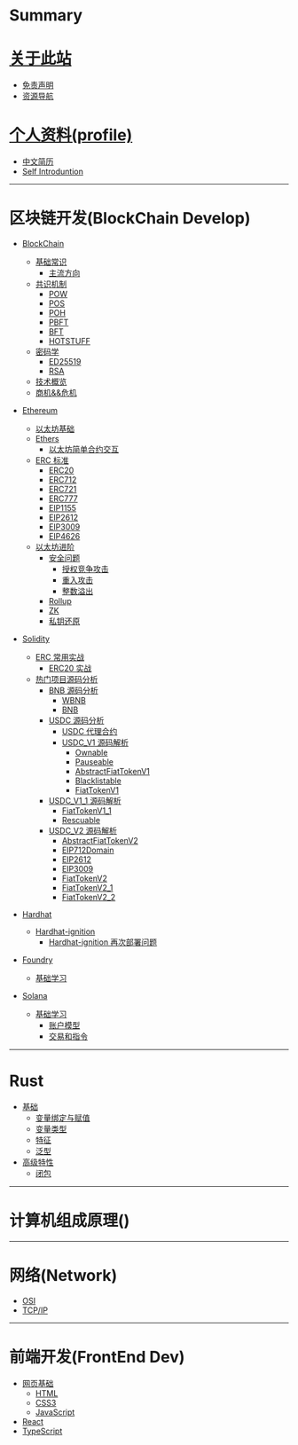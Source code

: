 # Summary

# [关于此站]()

- [免责声明](README.md)
- [资源导航](Resources.md)

# [个人资料(profile)]()

- [中文简历](./Personal/简历.md)
- [Self Introduntion](./Personal/resume.md)

---

# 区块链开发(BlockChain Develop)

- [BlockChain](./BlockChain/General/blockchain.md)
  - [基础常识](./BlockChain/General/BasicOfBlockchain.md)
    - [主流方向](./BlockChain/General/Mainstream_direction.md)
  - [共识机制](./BlockChain/General/Consensus/consensus.md)
    - [POW](./BlockChain/General/Consensus/pow.md)
    - [POS](./BlockChain/General/Consensus/pos.md)
    - [POH](./BlockChain/General/Consensus/poh.md)
    - [PBFT](./BlockChain/General/Consensus/pbft.md)
    - [BFT]()
    - [HOTSTUFF](./BlockChain/General/Consensus/hotstuff.md)
  - [密码学](./BlockChain/cryptography/cryptography.md)
    - [ED25519](./BlockChain/cryptography/ED25519/ED25519.md)
    - [RSA](./BlockChain/cryptography/RSA/RSA.md)
  - [技术概览](./BlockChain/./General/TechGuides/techguides.md)
  - [商机&&危机]()
- [Ethereum](./BlockChain/Ethereum/ethereum.md)
  - [以太坊基础](./BlockChain/Ethereum/Basic/EthereumBasic.md)
  - [Ethers]()
    - [以太坊简单合约交互]()
  - [ERC 标准](./BlockChain/Ethereum/ERC/ERC.md)
    - [ERC20](./BlockChain/Ethereum/ERC/ERC20.md)
    - [ERC712](./BlockChain/Ethereum/ERC/ERC712.md)
    - [ERC721](./BlockChain/Ethereum/ERC/ERC721.md)
    - [ERC777](./BlockChain/Ethereum/ERC/ERC777.md)
    - [EIP1155](./BlockChain/Ethereum/ERC/ERC1155.md)
    - [EIP2612](./BlockChain/Ethereum/ERC/ERC2612.md)
    - [EIP3009](./BlockChain/Ethereum/ERC/ERC3009.md)
    - [EIP4626](./BlockChain/Ethereum/ERC/ERC4626.md)
  - [以太坊进阶]()
    - [安全问题]()
      - [授权竞争攻击](./BlockChain/Ethereum/Advanced/SafetyProblems/authorizeAttack/authorizeRaceAttack.md)
      - [重入攻击](./BlockChain/Ethereum/Advanced/SafetyProblems/reentrancyAttack/reentrancyAttack.md)
      - [整数溢出](.//BlockChain/Ethereum/Advanced/SafetyProblems/integerOutO/reentrancyAttack.md)
    - [Rollup](./BlockChain/Ethereum/Advanced/Rollup.md)
    - [ZK](./BlockChain/Ethereum/Advanced/ZK.md)
    - [私钥还原](./BlockChain/Ethereum/Advanced/PrivatekeyCovert.md)
- [Solidity]()

  - [ERC 常用实战](./BlockChain/Ethereum/Solidity/Basic/ErcImplementation/ErcImplementation.md)
    - [ERC20 实战](./BlockChain/Ethereum/Solidity/Basic/ErcImplementation/ERC20/CustomizedERC20V1.md)
  - [热门项目源码分析]()
    - [BNB 源码分析]()
      - [WBNB](./BlockChain/Ethereum/Solidity/SourceCodeAnalysis/BNB/WBNB/WBNB.md)
      - [BNB](./BlockChain/Ethereum/Solidity/SourceCodeAnalysis/BNB/BNB-ETH/BNB.md)
    - [USDC 源码分析](./BlockChain/Ethereum/Solidity/SourceCodeAnalysis/USDC/USDC.md)
      - [USDC 代理合约](./BlockChain/Ethereum/Solidity/SourceCodeAnalysis/USDC/FiatTokenProxy/FiatTokenProxy.md)
      - [USDC_V1 源码解析](./BlockChain/Ethereum/Solidity/SourceCodeAnalysis/USDC/V1/USDCV1.md)
        - [Ownable](./BlockChain/Ethereum/Solidity/SourceCodeAnalysis/USDC/V1/sourcecode/Ownable/Ownable.md)
        - [Pauseable](./BlockChain/Ethereum/Solidity/SourceCodeAnalysis/USDC/V1/sourcecode/Pauseable/Pauseable.md)
        - [AbstractFiatTokenV1](./BlockChain/Ethereum/Solidity/SourceCodeAnalysis/USDC/V1/sourcecode/AbstractFiatTokenV1/AbstractFiatTokenV1.md)
        - [Blacklistable](./BlockChain/Ethereum/Solidity/SourceCodeAnalysis/USDC/V1/sourcecode/Blacklistable/Blacklistable.md)
        - [FiatTokenV1](./BlockChain/Ethereum/Solidity/SourceCodeAnalysis/USDC/V1/sourcecode/FiatTokenV1/FiatTokenV1.md)
    - [USDC_V1_1 源码解析](./BlockChain/Ethereum/Solidity/SourceCodeAnalysis/USDC/V1.1/USDCV1_1.md)
      - [FiatTokenV1_1](./BlockChain/Ethereum/Solidity/SourceCodeAnalysis/USDC/V1.1/sourcecode/FiatTokenV1_1/FiatTokenV1_1.md)
      - [Rescuable](./BlockChain/Ethereum/Solidity/SourceCodeAnalysis/USDC/V1.1/sourcecode/Rescuable/Rescuable.md)
    - [USDC_V2 源码解析](./BlockChain/Ethereum/Solidity/SourceCodeAnalysis/USDC/V2/USDCV2.md)
      - [AbstractFiatTokenV2](./BlockChain/Ethereum/Solidity/SourceCodeAnalysis/USDC/V2/sourcecode/AbstractFiatTokenV2/AbstractFiatTokenV2.md)
      - [EIP712Domain](./BlockChain/Ethereum/Solidity/SourceCodeAnalysis/USDC/V2/sourcecode/EIP712Domian/EIP712Domain.md)
      - [EIP2612](./BlockChain/Ethereum/Solidity/SourceCodeAnalysis/USDC/V2/sourcecode/EIP2612/EIP2612.md)
      - [EIP3009](./BlockChain/Ethereum/Solidity/SourceCodeAnalysis/USDC/V2/sourcecode/EIP3009/EIP3009.md)
      - [FiatTokenV2](./BlockChain/Ethereum/Solidity/SourceCodeAnalysis/USDC/V2/sourcecode/FiatTokenV2/FiatTokenV2.md)
      - [FiatTokenV2_1](./BlockChain/Ethereum/Solidity/SourceCodeAnalysis/USDC/V2/sourcecode/FiatTokenV2_1/FiatTokenV2_1.md)
      - [FiatTokenV2_2](./BlockChain/Ethereum/Solidity/SourceCodeAnalysis/USDC/V2/sourcecode/FiatTokenV2_2/FiatTokenV2_2.md)

- [Hardhat]()
  - [Hardhat-ignition]()
    - [Hardhat-ignition 再次部署问题](./BlockChain/Hardhat/Hardhat-Ignition/redeploy/ignition-redeploy.md)
- [Foundry](./BlockChain/Foundry/FoundryGuide.md)
  - [基础学习]()
- [Solana](./BlockChain/Solana/Basic/SolanaBasicGuide.md)
  - [基础学习]()
    - [账户模型](./BlockChain/Solana/Basic/accountmodel/accountmodel.md)
    - [交易和指令](./BlockChain/Solana/Basic/Transactions&Instructions/transactions&instructions.md)

---

# Rust

- [基础](./Rust/Basic.md)
  - [变量绑定与赋值](./Rust/Basic/变量绑定与赋值.md)
  - [变量类型](./Rust/Basic/Variables.md)
  - [特征](./Rust/Basic/Trait.md)
  - [泛型](./Rust/Basic/generics.md)
- [高级特性]()
  - [闭包](./Rust/Hard/closure.md)

---

# 计算机组成原理()

---

# 网络(Network)

- [OSI](./Network/Model/OSI.md)
- [TCP/IP](./Network/Model/TCP_IP.md)

---

# 前端开发(FrontEnd Dev)

- [网页基础]()
  - [HTML]()
  - [CSS3]()
  - [JavaScript]()
- [React]()
- [TypeScript]()

